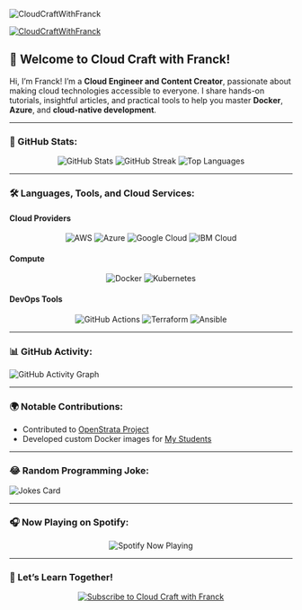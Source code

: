 <p align="left"> 
  <img src="https://komarev.com/ghpvc/?username=CloudCraftWithFranck&label=Profile%20views&color=0e75b6&style=flat" alt="CloudCraftWithFranck" /> 
</p>

<p align="left"> 
  <a href="https://github.com/ryo-ma/github-profile-trophy">
    <img src="https://github-profile-trophy.vercel.app/?username=CloudCraftWithFranck" alt="CloudCraftWithFranck" />
  </a> 
</p>

## 👋 Welcome to Cloud Craft with Franck!

Hi, I’m Franck! I’m a **Cloud Engineer and Content Creator**, passionate about making cloud technologies accessible to everyone. I share hands-on tutorials, insightful articles, and practical tools to help you master **Docker**, **Azure**, and **cloud-native development**.

---

### 🚀 GitHub Stats:
<p align="center">
  <img src="https://github-readme-stats.vercel.app/api?username=CloudCraftWithFranck&show_icons=true&theme=radical" alt="GitHub Stats" />
  <img src="https://github-readme-streak-stats.herokuapp.com/?user=CloudCraftWithFranck&theme=radical" alt="GitHub Streak" />
  <img src="https://github-readme-stats.vercel.app/api/top-langs/?username=CloudCraftWithFranck&layout=compact&theme=radical" alt="Top Languages" />
</p>

---

### 🛠 Languages, Tools, and Cloud Services:

#### **Cloud Providers**
<p align="center">
  <img src="https://img.shields.io/badge/AWS-%23FF9900.svg?style=for-the-badge&logo=amazon-aws&logoColor=white" alt="AWS" />
  <img src="https://img.shields.io/badge/Azure-%230072C6.svg?style=for-the-badge&logo=microsoft-azure&logoColor=white" alt="Azure" />
  <img src="https://img.shields.io/badge/Google%20Cloud-%234285F4.svg?style=for-the-badge&logo=google-cloud&logoColor=white" alt="Google Cloud" />
  <img src="https://img.shields.io/badge/IBM%20Cloud-%230052B5.svg?style=for-the-badge&logo=ibm-cloud&logoColor=white" alt="IBM Cloud" />
</p>

#### **Compute**
<p align="center">
  <img src="https://img.shields.io/badge/Docker-%230db7ed.svg?style=for-the-badge&logo=docker&logoColor=white" alt="Docker" />
  <img src="https://img.shields.io/badge/Kubernetes-%23326ce5.svg?style=for-the-badge&logo=kubernetes&logoColor=white" alt="Kubernetes" />
</p>

#### **DevOps Tools**
<p align="center">
  <img src="https://img.shields.io/badge/GitHub%20Actions-%232671E5.svg?style=for-the-badge&logo=github-actions&logoColor=white" alt="GitHub Actions" />
  <img src="https://img.shields.io/badge/Terraform-%235835CC.svg?style=for-the-badge&logo=terraform&logoColor=white" alt="Terraform" />
  <img src="https://img.shields.io/badge/Ansible-%23EE0000.svg?style=for-the-badge&logo=ansible&logoColor=white" alt="Ansible" />
</p>

---

### 📊 GitHub Activity:
![GitHub Activity Graph](https://activity-graph.herokuapp.com/graph?username=CloudCraftWithFranck&theme=github)

---

### 🌍 Notable Contributions:
- Contributed to [OpenStrata Project](https://kengne.org/)
- Developed custom Docker images for [My Students](https://hub.docker.com/repositories/yakengne)

---

### 😂 Random Programming Joke:
![Jokes Card](https://readme-jokes.vercel.app/api)

---

### 🎧 Now Playing on Spotify:
<p align="center">
  <img src="https://spotify-github-profile.vercel.app/api/view?uid=your_spotify_id&cover_image=true&theme=novatorem" alt="Spotify Now Playing" />
</p>

---

### 🎥 Let’s Learn Together!
<p align="center">
  <a href="https://www.youtube.com/channel/UCy4exXeg1PckAaWuPM6kjEw" target="_blank">
    <img src="https://img.shields.io/badge/Subscribe-Cloud%20Craft%20with%20Franck-red?style=for-the-badge&logo=youtube&logoColor=white" alt="Subscribe to Cloud Craft with Franck" />
  </a>
</p>

